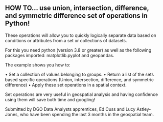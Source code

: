 ## HOW TO… use union, intersection, difference, and symmetric difference set of operations in Python!

These operations will allow you to quickly logically separate data based on conditions or attributes from a set or collections of datasets.

For this you need python (version 3.8 or greater) as well as the following packages imported: matplotlib.pyplot and geopandas.

The example shows you how to:

•	Set a collection of values belonging to groups.
•	Return a list of the sets based specific operations (Union, intersection, difference, and symmetric difference)
•	Apply these set operations in a spatial context. 

Set operations are very useful in geospatial analysis and having confidence using them will save both time and googling!

Submitted by DGO Data Analysts apprentices, Ed Cuss and Lucy Astley-Jones, who have been spending the last 3 months in the geospatial team.
